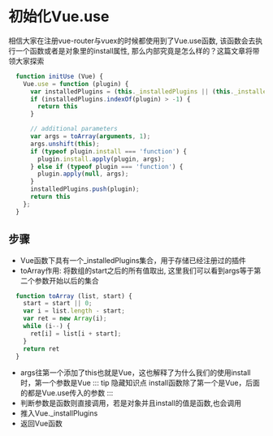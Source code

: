 # 初始化Vue.use
相信大家在注册vue-router与vuex的时候都使用到了Vue.use函数, 该函数会去执行一个函数或者是对象里的install属性, 那么内部究竟是怎么样的？这篇文章将带领大家探索
```js
  function initUse (Vue) {
    Vue.use = function (plugin) {
      var installedPlugins = (this._installedPlugins || (this._installedPlugins = []));
      if (installedPlugins.indexOf(plugin) > -1) {
        return this
      }

      // additional parameters
      var args = toArray(arguments, 1);
      args.unshift(this);
      if (typeof plugin.install === 'function') {
        plugin.install.apply(plugin, args);
      } else if (typeof plugin === 'function') {
        plugin.apply(null, args);
      }
      installedPlugins.push(plugin);
      return this
    };
  }
```

## 步骤
- Vue函数下具有一个_installedPlugins集合，用于存储已经注册过的插件
- toArray作用: 将数组的start之后的所有值取出, 这里我们可以看到args等于第二个参数开始以后的集合
```js
  function toArray (list, start) {
    start = start || 0;
    var i = list.length - start;
    var ret = new Array(i);
    while (i--) {
      ret[i] = list[i + start];
    }
    return ret
  }
```
- args往第一个添加了this也就是Vue，这也解释了为什么我们的使用install时，第一个参数是Vue
::: tip 隐藏知识点
  install函数除了第一个是Vue，<font-bold>后面的都是Vue.use传入的参数</font-bold>
:::
- 判断参数是函数则直接调用，若是对象并且install的值是函数,也会调用
- 推入Vue._installPlugins
- <font-bold>返回Vue函数</font-bold>